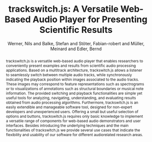 --- 
  title: "trackswitch.js: A Versatile Web-Based Audio Player for Presenting Scientific Results" 
  abstract: "trackswitch.js is a versatile web-based audio player that enables researchers to conveniently present examples and results from scientific audio processing applications. Based on a multitrack architecture, trackswitch.js allows a listener to seamlessly switch between multiple audio tracks, while synchronously indicating the playback position within images associated to the audio tracks. These images may correspond to feature representations such as spectrograms or to visualizations of annotations such as structural boundaries or musical note information. The provided switching and playback functionalities are simple yet useful tools for analyzing, navigating, understanding, and evaluating results obtained from audio processing algorithms. Furthermore, trackswitch.js is an easily extendible and manageable software tool, designed for non-expert developers and unexperienced users. Offering a small but useful selection of options and buttons, trackswitch.js requires only basic knowledge to implement a versatile range of components for web-based audio demonstrators and user interfaces. Besides introducing the underlying techniques and the main functionalities of trackswitch.js we provide several use cases that indicate the flexibility and usability of our software for different audiorelated research areas." 
  address: "London" 
  author: "Werner, Nils and Balke, Stefan and Stöter, Fabian-robert and Müller, Meinard and Edler, Bernd" 
  booktitle: "Proceedings of the International Web Audio Conference" 
  editor: "Thalmann, Florian and Ewert, Sebastian" 
  month: "Proceedings of the International Web Audio Conference"
  pages: "" 
  publisher: "Queen Mary University of London" 
  series: "WAC '17"
  type: "Paper"  
  year: "2017" 
  id: "2017_51" 
  tags: year2017 
  pdflink: /_data/papers/pdf/2017/2017_51.pdf
  ISSN: Can't find it!
---